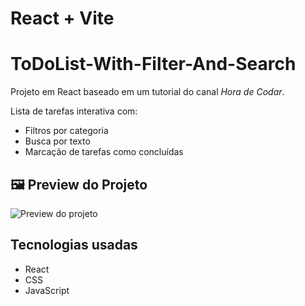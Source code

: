 # React + Vite

# ToDoList-With-Filter-And-Search

Projeto em React baseado em um tutorial do canal *Hora de Codar*.

Lista de tarefas interativa com:
- Filtros por categoria
- Busca por texto
- Marcação de tarefas como concluídas

## 🖼️ Preview do Projeto

![Preview do projeto]("public/Screenshot.png")

## Tecnologias usadas
- React
- CSS
- JavaScript

